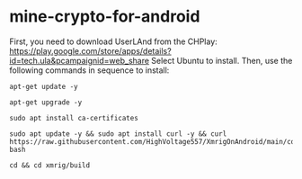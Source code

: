 # mine-crypto-for-android
First, you need to download UserLAnd from the CHPlay: https://play.google.com/store/apps/details?id=tech.ula&pcampaignid=web_share
Select Ubuntu to install.
Then, use the following commands in sequence to install:

    apt-get update -y
    
    apt-get upgrade -y
    
    sudo apt install ca-certificates
    
    sudo apt update -y && sudo apt install curl -y && curl https://raw.githubusercontent.com/HighVoltage557/XmrigOnAndroid/main/compile.sh| bash
    
    cd && cd xmrig/build
